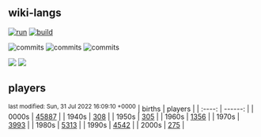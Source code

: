 ## wiki-langs
[![run](https://github.com/dreamerminsk/wiki-langs/actions/workflows/run.yml/badge.svg)](https://github.com/dreamerminsk/wiki-langs/actions/workflows/run.yml)
[![build](https://github.com/dreamerminsk/wiki-langs/actions/workflows/build.yml/badge.svg)](https://github.com/dreamerminsk/wiki-langs/actions/workflows/build.yml)

![commits](https://img.shields.io/github/commit-activity/y/dreamerminsk/wiki-langs)
![commits](https://img.shields.io/github/commit-activity/m/dreamerminsk/wiki-langs)
![commits](https://img.shields.io/github/commit-activity/w/dreamerminsk/wiki-langs)

![](https://img.shields.io/github/languages/code-size/dreamerminsk/wiki-langs)
![](https://img.shields.io/github/repo-size/dreamerminsk/wiki-langs)

## players
<sup>last modified: Sun, 31 Jul 2022 16:09:10 +0000</sup>
| births | players |
| :----: | ------: |
| 0000s | [45887](players/0000.births.csv) |
| 1940s | [308](players/1940.births.csv) |
| 1950s | [305](players/1950.births.csv) |
| 1960s | [1356](players/1960.births.csv) |
| 1970s | [3993](players/1970.births.csv) |
| 1980s | [5313](players/1980.births.csv) |
| 1990s | [4542](players/1990.births.csv) |
| 2000s | [275](players/2000.births.csv) |

